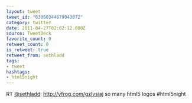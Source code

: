 ```yaml
---
layout: tweet
tweet_id: "63060344679043072"
category: twitter
date: 2011-04-27T02:02:12.000Z
source: TweetDeck
favorite_count: 0
retweet_count: 0
is_retweet: true
retweet_from: sethladd
tags:
- tweet
hashtags:
- html5night
---
```


RT [@sethladd](https://twitter.com/@sethladd): http://yfrog.com/gzlvsiaj so many html5 logos #html5night
